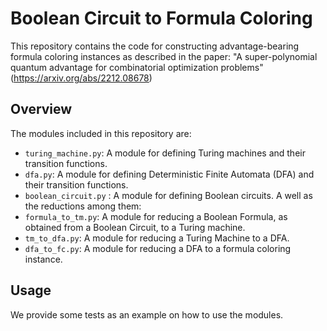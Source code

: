 # Boolean Circuit to Formula Coloring
This repository contains the code for constructing advantage-bearing formula coloring instances as described in the paper: "A super-polynomial quantum advantage for combinatorial optimization problems" (https://arxiv.org/abs/2212.08678)

## Overview
The modules included in this repository are:
- `turing_machine.py`: A module for defining Turing machines and their transition functions.
- `dfa.py`: A module for defining Deterministic Finite Automata (DFA) and their transition functions.
- `boolean_circuit.py` : A module for defining Boolean circuits.
A well as the reductions among them:
- `formula_to_tm.py`: A module for reducing a Boolean Formula, as obtained from a Boolean Circuit, to a Turing machine.
- `tm_to_dfa.py`: A module for reducing a Turing Machine to a DFA.
- `dfa_to_fc.py`: A module for reducing a DFA to a formula coloring instance.

## Usage
We provide some tests as an example on how to use the modules.
